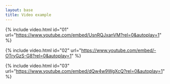 ```yaml
---
layout: base
title: Video example
---
```



{%  include video.html
        id="01"
        url="https://www.youtube.com/embed/UsnRQJxanVM?rel=0&autoplay=1" %}

{%  include video.html
        id="02"
        url="https://www.youtube.com/embed/-OTryGzS-G8?rel=0&autoplay=1" %}

{%  include video.html
        id="03"
        url="https://www.youtube.com/embed/dQw4w9WgXcQ?rel=0&autoplay=1" %}

